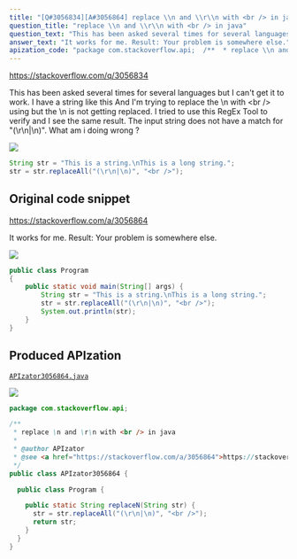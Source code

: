 ```yaml
---
title: "[Q#3056834][A#3056864] replace \\n and \\r\\n with <br /> in java"
question_title: "replace \\n and \\r\\n with <br /> in java"
question_text: "This has been asked several times for several languages but I can't get it to work. I have a string like this And I'm trying to replace the \\n with <br /> using but the \\n is not getting replaced. I tried to use this RegEx Tool to verify and I see the same result. The input string does not have a match for \"(\\r\\n|\\n)\". What am i doing wrong ?"
answer_text: "It works for me. Result: Your problem is somewhere else."
apization_code: "package com.stackoverflow.api;  /**  * replace \\n and \\r\\n with <br /> in java  *  * @author APIzator  * @see <a href=\"https://stackoverflow.com/a/3056864\">https://stackoverflow.com/a/3056864</a>  */ public class APIzator3056864 {    public class Program {      public static String replaceN(String str) {       str = str.replaceAll(\"(\\r\\n|\\n)\", \"<br />\");       return str;     }   } }"
---
```


https://stackoverflow.com/q/3056834

This has been asked several times for several languages but I can&#x27;t get it to work.
I have a string like this
And I&#x27;m trying to replace the \n with &lt;br /&gt; using
but the \n is not getting replaced.
I tried to use this RegEx Tool to verify and I see the same result. The input string does not have a match for &quot;(\r\n|\n)&quot;. What am i doing wrong ?


<div class="code-logo"><img src="/stackoverflow.png" /></div>

```java
String str = "This is a string.\nThis is a long string.";
str = str.replaceAll("(\r\n|\n)", "<br />");
```


## Original code snippet

https://stackoverflow.com/a/3056864

It works for me.
Result:
Your problem is somewhere else.

<div class="code-logo"><img src="/stackoverflow.png" /></div>

```java
public class Program
{
    public static void main(String[] args) {
        String str = "This is a string.\nThis is a long string.";
        str = str.replaceAll("(\r\n|\n)", "<br />");
        System.out.println(str);
    }
}
```

## Produced APIzation

[`APIzator3056864.java`](https://github.com/pasqualesalza/apization-temp-data/raw/master/search/APIzator3056864.java)

<div class="code-logo"><img src="/apizator.png" /></div>

```java
package com.stackoverflow.api;

/**
 * replace \n and \r\n with <br /> in java
 *
 * @author APIzator
 * @see <a href="https://stackoverflow.com/a/3056864">https://stackoverflow.com/a/3056864</a>
 */
public class APIzator3056864 {

  public class Program {

    public static String replaceN(String str) {
      str = str.replaceAll("(\r\n|\n)", "<br />");
      return str;
    }
  }
}

```